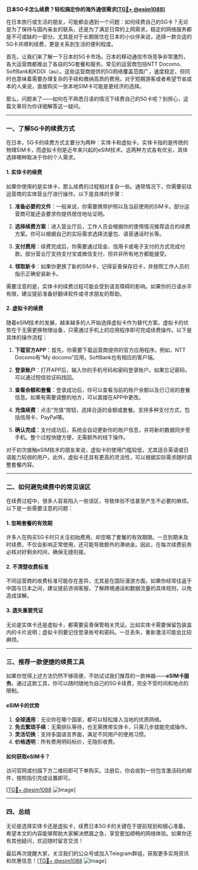 **日本5G卡怎么续费？轻松搞定你的海外通信需求[[TG💪+ @esim1088](https://t.me/s/esim1088)]**

在日本旅行或生活的朋友，可能都会遇到一个问题：如何续费自己的5G卡？无论是为了保持与国内亲友的联系，还是为了满足日常的上网需求，稳定的网络服务都是不可或缺的一部分。尤其是对于长期居住在日本的小伙伴来说，选择一款合适的5G卡并顺利续费，更是关系到生活的便利程度。

首先，让我们来了解一下日本的5G卡市场。日本的移动通信市场竞争非常激烈，各大运营商都推出了各自的5G套餐和服务。常见的运营商包括NTT Docomo、SoftBank和KDDI（au）。这些运营商提供的5G网络覆盖范围广，速度稳定，但同时也意味着需要办理复杂的手续和缴纳高昂的费用。对于短期游客或者希望节省成本的人来说，直接购买一张本地SIM卡可能是更经济的选择。

那么，问题来了——如何在不熟悉日语的情况下续费自己的5G卡呢？别担心，这篇文章将为你详细解答这一疑问。

---

### **一、了解5G卡的续费方式**

在日本，5G卡的续费方式主要分为两种：实体卡和虚拟卡。实体卡指的是传统的物理SIM卡，而虚拟卡则是近年来兴起的eSIM技术。这两种方式各有优劣，具体选择哪种取决于你的个人需求。

#### **1. 实体卡的续费**
如果你使用的是实体卡，那么续费的过程相对复杂一些。通常情况下，你需要前往运营商的实体营业厅进行操作。以下是具体的步骤：

1. **准备必要的文件**：一般来说，你需要携带护照以及当前使用的SIM卡。部分运营商可能还会要求你提供居住地址证明。
   
2. **选择续费方案**：进入营业厅后，工作人员会根据你的使用情况推荐适合的续费方案。你可以根据自己的实际需求选择流量包、语音通话时长等。

3. **支付费用**：续费完成后，你需要通过现金、信用卡或电子支付的方式完成付款。部分营业厅支持支付宝或微信支付，但并非所有地方都能接受。

4. **领取新卡**：如果你更换了新的SIM卡，记得妥善保存旧卡，并按照工作人员的指示正确安装新卡。

需要注意的是，实体卡的续费过程可能会受到语言障碍的影响。如果你的日语水平有限，建议提前准备好翻译软件或寻求朋友的帮助。

#### **2. 虚拟卡的续费**
随着eSIM技术的发展，越来越多的人开始选择虚拟卡作为替代方案。虚拟卡的优势在于无需更换物理设备，只需通过手机上的应用程序即可完成续费操作。以下是具体的操作流程：

1. **下载官方APP**：首先，你需要下载运营商提供的官方应用程序。例如，NTT Docomo有“My docomo”应用，SoftBank也有相应的客户端。

2. **登录账户**：打开APP后，输入你的手机号码和密码登录账户。如果忘记密码，可以通过短信验证码找回。

3. **查看余额和套餐**：登录成功后，你可以查看当前的账户余额以及已订阅的套餐信息。如果有需要调整的地方，可以直接在APP中更改。

4. **充值续费**：点击“充值”按钮，选择合适的金额或套餐。支持多种支付方式，包括信用卡、PayPal等。

5. **确认完成**：支付成功后，系统会自动更新你的账户信息，并将新的数据同步至手机。整个过程快捷方便，无需额外的线下操作。

对于初次接触eSIM技术的朋友来说，虚拟卡的使用门槛较低，尤其适合英语或日语能力较弱的用户。此外，虚拟卡还具有更高的灵活性，可以根据实际需求随时调整套餐内容。

---

### **二、如何避免续费中的常见误区**

在续费过程中，很多人容易陷入一些误区，导致体验不佳甚至产生不必要的麻烦。以下是一些需要注意的问题：

#### **1. 忽略套餐的有效期**
许多人在购买5G卡时只关注初始费用，却忽略了套餐的有效期限。一旦到期未及时续费，不仅会影响正常使用，还可能导致额外的滞纳金。因此，在每次续费前务必核对好剩余时间，确保无缝衔接。

#### **2. 不清楚收费标准**
不同运营商的收费标准可能存在差异，尤其是在国际漫游方面。如果你经常往返于中国与日本之间，建议提前咨询客服，了解跨境通话和数据流量的具体规则，以免造成误解。

#### **3. 遗失重要凭证**
无论是实体卡还是虚拟卡，都需要妥善保管相关凭证。比如实体卡需要保留包装盒内的卡片说明；虚拟卡则要记住登录账号和密码。一旦丢失，重新激活可能会比较麻烦。

---

### **三、推荐一款便捷的续费工具**

如果你觉得上述方法仍然不够简便，不妨试试我们推荐的一款神器——**eSIM卡服务**。通过这款工具，你可以随时随地为自己的5G卡续费，完全不受时间和地点的限制。

#### **eSIM卡的优势**
1. **全球通用**：无论你在哪个国家，都可以轻松接入当地的优质网络。
2. **免去繁琐手续**：无需排队等待，也无需携带实体卡，只需几步就能完成操作。
3. **灵活切换**：支持多国语言界面，满足不同用户的使用习惯。
4. **价格透明**：所有费用明码标价，无隐形收费。

#### **如何获取eSIM卡？**
访问官网或扫描下方二维码即可下单购买。注册后，你会收到一份包含激活码的邮件，按照指引完成设置即可。

[[TG💪+ @esim1088](https://t.me/s/esim1088) ![Image](https://i.postimg.cc/4NQfJmqS/Snipaste-2025-05-13-00-14-12.png)]

---

### **四、总结**

无论是选择实体卡还是虚拟卡，续费日本5G卡的关键在于提前规划和细心准备。希望本文的内容能够帮助大家解决燃眉之急，享受更加顺畅的网络体验。如果你还有其他疑问，欢迎随时留言交流！

最后再次提醒大家，关注我们的公众号或加入Telegram群组，获取更多实用资讯和优惠信息！[[TG💪+ @esim1088](https://t.me/s/esim1088) ![Image](https://i.postimg.cc/4NQfJmqS/Snipaste-2025-05-13-00-14-12.png)]